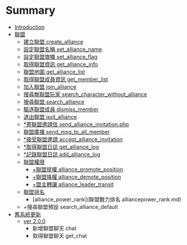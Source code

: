 # Summary

* [Introduction](README.md)
* [聯盟](chapter1.md)
   * [建立聯盟 create_alliance](1.md)
   * [設定聯盟名稱 set_alliance_name](2.md)
   * [設定聯盟旗幟 set_alliance_flag](3.md)
   * [取得聯盟資訊 get_alliance_info](get_alliance_info.md)
   * [聯盟地圖 get_alliance_list](get_alliance_list.md)
   * [取得聯盟成員資訊 get_member_list](get_member_list.md)
   * [加入聯盟 join_alliance](join_alliance.md)
   * [搜尋無聯盟玩家 search_character_without_alliance](search_character_with.md)
   * [搜尋聯盟 search_alliance](search_alliance.md)
   * [驅逐聯盟成員 dismiss_member](dismiss_member.md)
   * [退出聯盟 quit_alliance](quit_alliance.md)
   * [*寄聯盟邀請信 send_alliance_invitation.php](send_alliance_invitation.md)
   * [聯盟廣播 send_msg_to_all_member](send_msg_to_all_member.md)
   * [*接受聯盟邀請 accept_alliance_invitation](accept_alliance_invitation.md)
   * [*取得聯盟日誌 get_alliance_log](get_alliance_log.md)
   * [*記錄聯盟日誌 add_alliance_log](add_alliance_log.md)
   * [聯盟權限](alliance_position.md)
       * [+聯盟提權 alliance_promote_position](alliance_promote_position.md)
       * [+聯盟降權 alliance_demote_position](alliance_demote_position.md)
       * [+盟主轉讓 alliance_leader_transit](alliance_leader_transit.md)
   * [聯盟排名](alliance_rank.md)
       * [alliance_power_rank](聯盟戰力排名 alliancepower_rank.md)
   * +搜尋聯盟預設 search_alliance_default
* [舊系統更新](ver_upgrade.md)
   * [ver 2.0.0](ver_200.md)
       * 新增聯盟聊天 chat
       * 取得聯盟聊天 get_chat

